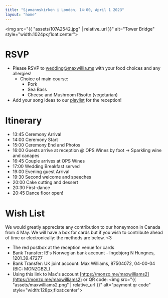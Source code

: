```yaml
---
title: "Sjømannskirken i London, 14:00, April 1 2023"
layout: "home"
---
```

<img src="{{ "assets/107A2542.jpg" | relative_url }}" alt="Tower Bridge" style="width:1024px;float:center">

# RSVP
- Please RSVP to [wedding@maxwillia.ms](mailto:wedding@maxwillia.ms) with your food choices and any allergies!
  - Choice of main course:
    - Pork
    - Sea Bass
    - Cheese and Mushroom Risotto (vegetarian)
- Add your song ideas to our [playlist](https://open.spotify.com/playlist/0PsrFd7mdipfOZxqnyRZM7?si=a8155f362d7d4ae8&pt=4a264a674010b25964d66eabe1b2da72) for the reception!

# Itinerary
- 13:45 Ceremony Arrival
- 14:00 Ceremony Start
- 15:00 Ceremony End and Photos
- 16:00 Guests arrive at reception @ OPS Wines by foot -> Sparkling wine and canapes
- 16:45 Couple arrives at OPS Wines
- 17:00 Wedding Breakfast served
- 19:00 Evening guest Arrival
- 19:30 Second welcome and speeches 
- 20:00 Cake cutting and dessert
- 20:30 First-dance
- 20:45 Dance floor open!

# Wish List
<p>We would greatly appreciate any contribution to our honeymoon in Canada from 4 May. We will have a box for cards but if you wish to contribute ahead of time or electronically: the methods are below. <3</p>

- The red postbox at the reception venue for cards
- Bank Transfer: IB's Norwegian bank account - Ingebjorg N Hungnes, 1201.39.47277
- Bank Transfer: UK joint account: Max Williams, 87504072, 04-00-04 (BIC: MONZGB2L)
- Using this link to Max's account [https://monzo.me/maxwilliams2](https://monzo.me/maxwilliams2) or QR code: <img src="{{ "assets/maxwilliams2.png" | relative_url }}" alt="payment qr code" style="width:128px;float:center">
